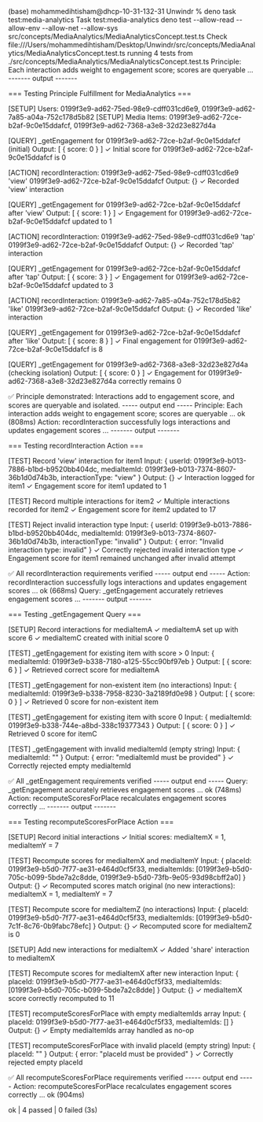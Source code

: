 (base) mohammedihtisham@dhcp-10-31-132-31 Unwindr % deno task test:media-analytics
Task test:media-analytics deno test --allow-read --allow-env --allow-net --allow-sys src/concepts/MediaAnalytics/MediaAnalyticsConcept.test.ts
Check file:///Users/mohammedihtisham/Desktop/Unwindr/src/concepts/MediaAnalytics/MediaAnalyticsConcept.test.ts
running 4 tests from ./src/concepts/MediaAnalytics/MediaAnalyticsConcept.test.ts
Principle: Each interaction adds weight to engagement score; scores are queryable ...
------- output -------

=== Testing Principle Fulfillment for MediaAnalytics ===

[SETUP] Users: 0199f3e9-ad62-75ed-98e9-cdff031cd6e9, 0199f3e9-ad62-7a85-a04a-752c178d5b82
[SETUP] Media Items: 0199f3e9-ad62-72ce-b2af-9c0e15ddafcf, 0199f3e9-ad62-7368-a3e8-32d23e827d4a

[QUERY] _getEngagement for 0199f3e9-ad62-72ce-b2af-9c0e15ddafcf (initial)
  Output: [ { score: 0 } ]
  ✓ Initial score for 0199f3e9-ad62-72ce-b2af-9c0e15ddafcf is 0

[ACTION] recordInteraction: 0199f3e9-ad62-75ed-98e9-cdff031cd6e9 'view' 0199f3e9-ad62-72ce-b2af-9c0e15ddafcf
  Output: {}
  ✓ Recorded 'view' interaction

[QUERY] _getEngagement for 0199f3e9-ad62-72ce-b2af-9c0e15ddafcf after 'view'
  Output: [ { score: 1 } ]
  ✓ Engagement for 0199f3e9-ad62-72ce-b2af-9c0e15ddafcf updated to 1

[ACTION] recordInteraction: 0199f3e9-ad62-75ed-98e9-cdff031cd6e9 'tap' 0199f3e9-ad62-72ce-b2af-9c0e15ddafcf
  Output: {}
  ✓ Recorded 'tap' interaction

[QUERY] _getEngagement for 0199f3e9-ad62-72ce-b2af-9c0e15ddafcf after 'tap'
  Output: [ { score: 3 } ]
  ✓ Engagement for 0199f3e9-ad62-72ce-b2af-9c0e15ddafcf updated to 3

[ACTION] recordInteraction: 0199f3e9-ad62-7a85-a04a-752c178d5b82 'like' 0199f3e9-ad62-72ce-b2af-9c0e15ddafcf
  Output: {}
  ✓ Recorded 'like' interaction

[QUERY] _getEngagement for 0199f3e9-ad62-72ce-b2af-9c0e15ddafcf after 'like'
  Output: [ { score: 8 } ]
  ✓ Final engagement for 0199f3e9-ad62-72ce-b2af-9c0e15ddafcf is 8

[QUERY] _getEngagement for 0199f3e9-ad62-7368-a3e8-32d23e827d4a (checking isolation)
  Output: [ { score: 0 } ]
  ✓ Engagement for 0199f3e9-ad62-7368-a3e8-32d23e827d4a correctly remains 0

✅ Principle demonstrated: Interactions add to engagement score, and scores are queryable and isolated.
----- output end -----
Principle: Each interaction adds weight to engagement score; scores are queryable ... ok (808ms)
Action: recordInteraction successfully logs interactions and updates engagement scores ...
------- output -------

=== Testing recordInteraction Action ===

[TEST] Record 'view' interaction for item1
  Input: { userId: 0199f3e9-b013-7886-b1bd-b9520bb404dc, mediaItemId: 0199f3e9-b013-7374-8607-36b1d0d74b3b, interactionType: "view" }
  Output: {}
  ✓ Interaction logged for item1
  ✓ Engagement score for item1 updated to 1

[TEST] Record multiple interactions for item2
  ✓ Multiple interactions recorded for item2
  ✓ Engagement score for item2 updated to 17

[TEST] Reject invalid interaction type
  Input: { userId: 0199f3e9-b013-7886-b1bd-b9520bb404dc, mediaItemId: 0199f3e9-b013-7374-8607-36b1d0d74b3b, interactionType: "invalid" }
  Output: { error: "Invalid interaction type: invalid" }
  ✓ Correctly rejected invalid interaction type
  ✓ Engagement score for item1 remained unchanged after invalid attempt

✅ All recordInteraction requirements verified
----- output end -----
Action: recordInteraction successfully logs interactions and updates engagement scores ... ok (668ms)
Query: _getEngagement accurately retrieves engagement scores ...
------- output -------

=== Testing _getEngagement Query ===

[SETUP] Record interactions for mediaItemA
  ✓ mediaItemA set up with score 6
  ✓ mediaItemC created with initial score 0

[TEST] _getEngagement for existing item with score > 0
  Input: { mediaItemId: 0199f3e9-b338-7180-a125-55cc90bf97eb }
  Output: [ { score: 6 } ]
  ✓ Retrieved correct score for mediaItemA

[TEST] _getEngagement for non-existent item (no interactions)
  Input: { mediaItemId: 0199f3e9-b338-7958-8230-3a2189fd0e98 }
  Output: [ { score: 0 } ]
  ✓ Retrieved 0 score for non-existent item

[TEST] _getEngagement for existing item with score 0
  Input: { mediaItemId: 0199f3e9-b338-744e-a8bd-338c19377343 }
  Output: [ { score: 0 } ]
  ✓ Retrieved 0 score for itemC

[TEST] _getEngagement with invalid mediaItemId (empty string)
  Input: { mediaItemId: "" }
  Output: { error: "mediaItemId must be provided" }
  ✓ Correctly rejected empty mediaItemId

✅ All _getEngagement requirements verified
----- output end -----
Query: _getEngagement accurately retrieves engagement scores ... ok (748ms)
Action: recomputeScoresForPlace recalculates engagement scores correctly ...
------- output -------

=== Testing recomputeScoresForPlace Action ===

[SETUP] Record initial interactions
  ✓ Initial scores: mediaItemX = 1, mediaItemY = 7

[TEST] Recompute scores for mediaItemX and mediaItemY
  Input: { placeId: 0199f3e9-b5d0-7f77-ae31-e464d0cf5f33, mediaItemIds: [0199f3e9-b5d0-705c-b099-5bde7a2c8dde, 0199f3e9-b5d0-73fb-9e05-93d98cbff2a0] }
  Output: {}
  ✓ Recomputed scores match original (no new interactions): mediaItemX = 1, mediaItemY = 7

[TEST] Recompute score for mediaItemZ (no interactions)
  Input: { placeId: 0199f3e9-b5d0-7f77-ae31-e464d0cf5f33, mediaItemIds: [0199f3e9-b5d0-7c1f-8c76-0b9fabc78efc] }
  Output: {}
  ✓ Recomputed score for mediaItemZ is 0

[SETUP] Add new interactions for mediaItemX
  ✓ Added 'share' interaction to mediaItemX

[TEST] Recompute scores for mediaItemX after new interaction
  Input: { placeId: 0199f3e9-b5d0-7f77-ae31-e464d0cf5f33, mediaItemIds: [0199f3e9-b5d0-705c-b099-5bde7a2c8dde] }
  Output: {}
  ✓ mediaItemX score correctly recomputed to 11

[TEST] recomputeScoresForPlace with empty mediaItemIds array
  Input: { placeId: 0199f3e9-b5d0-7f77-ae31-e464d0cf5f33, mediaItemIds: [] }
  Output: {}
  ✓ Empty mediaItemIds array handled as no-op

[TEST] recomputeScoresForPlace with invalid placeId (empty string)
  Input: { placeId: "" }
  Output: { error: "placeId must be provided" }
  ✓ Correctly rejected empty placeId

✅ All recomputeScoresForPlace requirements verified
----- output end -----
Action: recomputeScoresForPlace recalculates engagement scores correctly ... ok (904ms)

ok | 4 passed | 0 failed (3s)